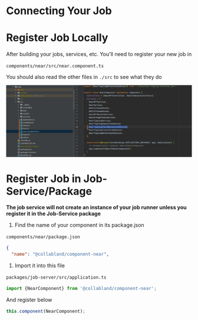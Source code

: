 # Connecting Your Job

# Register Job Locally

After building your jobs, services, etc.  You'll need to register your new job in

`components/near/src/near.component.ts`

You should also read the other files in `./src` to see what they do

![Screen Shot 2021-11-29 at 1.36.48 PM.png](Connecting%20Your%20Job%208c990f7da9334f05afa10e37918bed4f/Screen_Shot_2021-11-29_at_1.36.48_PM.png)

# Register Job in Job-Service/Package

**The job service will not create an instance of your job runner unless you register it in the Job-Service package**

1. Find the name of your component in its package.json 

`components/near/package.json`

```json
{
  "name": "@collabland/component-near",
```

1. Import it into this file

`packages/job-server/src/application.ts`

```jsx
import {NearComponent} from '@collabland/component-near';
```

And register below

```jsx
this.component(NearComponent);
```